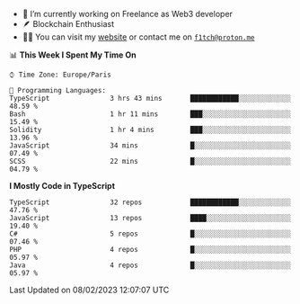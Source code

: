 - 🔭 I’m currently working on Freelance as Web3 developer
- 🪶 Blockchain Enthusiast
- 👨‍💻 You can visit my [website](https://f1tch.xyz) or contact me on [`f1tch@proton.me`](mailto:f1tch@proton.me)

<!--START_SECTION:waka-->
📊 **This Week I Spent My Time On** 

```text
⌚︎ Time Zone: Europe/Paris

💬 Programming Languages: 
TypeScript               3 hrs 43 mins       ████████████░░░░░░░░░░░░░   48.59 % 
Bash                     1 hr 11 mins        ███░░░░░░░░░░░░░░░░░░░░░░   15.49 % 
Solidity                 1 hr 4 mins         ███░░░░░░░░░░░░░░░░░░░░░░   13.96 % 
JavaScript               34 mins             █░░░░░░░░░░░░░░░░░░░░░░░░   07.49 % 
SCSS                     22 mins             █░░░░░░░░░░░░░░░░░░░░░░░░   04.79 % 

```

**I Mostly Code in TypeScript** 

```text
TypeScript               32 repos            ████████████░░░░░░░░░░░░░   47.76 % 
JavaScript               13 repos            ████░░░░░░░░░░░░░░░░░░░░░   19.40 % 
C#                       5 repos             █░░░░░░░░░░░░░░░░░░░░░░░░   07.46 % 
PHP                      4 repos             █░░░░░░░░░░░░░░░░░░░░░░░░   05.97 % 
Java                     4 repos             █░░░░░░░░░░░░░░░░░░░░░░░░   05.97 % 

```



 Last Updated on 08/02/2023 12:07:07 UTC
<!--END_SECTION:waka-->

